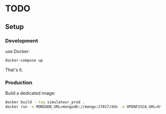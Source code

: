 # TODO

## Setup

### Development

use Docker:

```bash
docker-compose up
```

That's it.

### Production

Build a dedicated image:

```bash
docker build --tag simulateur_prod .
docker run -e MONGODB_URL=mongodb://mongo:27017/dds -e OPENFISCA_URL=https://openfisca.mes-aides.org simulateur_prod
```
